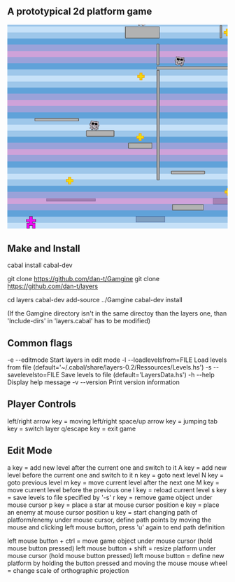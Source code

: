 A prototypical 2d platform game
-------------------------------

![layers screenshot](layers.png)


Make and Install
----------------

   cabal install cabal-dev

   git clone https://github.com/dan-t/Gamgine
   git clone https://github.com/dan-t/layers

   cd layers
   cabal-dev add-source ../Gamgine
   cabal-dev install

   (If the Gamgine directory isn't in the same directoy than the layers one,
    than 'Include-dirs' in 'layers.cabal' has to be modified)


Common flags
------------

  -e --editmode             Start layers in edit mode
  -l --loadlevelsfrom=FILE  Load levels from file
                            (default='~/.cabal/share/layers-0.2/Ressources/Levels.hs')
  -s --savelevelsto=FILE    Save levels to file (default='LayersData.hs')
  -h --help                 Display help message
  -v --version              Print version information


Player Controls
---------------

  left/right arrow key = moving left/right
  space/up arrow key   = jumping
  tab key              = switch layer
  q/escape key         = exit game


Edit Mode
---------

  a key = add new level after the current one and switch to it
  A key = add new level before the current one and switch to it
  n key = goto next level
  N key = goto previous level
  m key = move current level after the next one
  M key = move current level before the previous one
  l key = reload current level
  s key = save levels to file specified by '-s'
  r key = remove game object under mouse cursor
  p key = place a star at mouse cursor position
  e key = place an enemy at mouse cursor position
  u key = start changing path of platform/enemy under mouse cursor,
          define path points by moving the mouse and clicking
          left mouse button, press 'u' again to end path definition

  left mouse button + ctrl  = move game object under mouse cursor
                              (hold mouse button pressed)
  left mouse button + shift = resize platform under mouse cursor
                              (hold mouse button pressed)
  left mouse button         = define new platform by holding the
                              button pressed and moving the mouse
  mouse wheel               = change scale of orthographic projection
